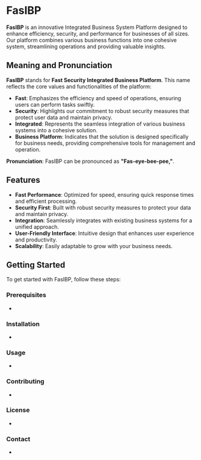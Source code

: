 # FasIBP

**FasIBP** is an innovative Integrated Business System Platform designed to enhance efficiency, security, and performance for businesses of all sizes. Our platform combines various business functions into one cohesive system, streamlining operations and providing valuable insights.

## Meaning and Pronunciation

**FasIBP** stands for **Fast Security Integrated Business Platform**. This name reflects the core values and functionalities of the platform:

- **Fast**: Emphasizes the efficiency and speed of operations, ensuring users can perform tasks swiftly.
- **Security**: Highlights our commitment to robust security measures that protect user data and maintain privacy.
- **Integrated**: Represents the seamless integration of various business systems into a cohesive solution.
- **Business Platform**: Indicates that the solution is designed specifically for business needs, providing comprehensive tools for management and operation.

**Pronunciation**: FasIBP can be pronounced as **"Fas-eye-bee-pee,"**.

## Features

- **Fast Performance**: Optimized for speed, ensuring quick response times and efficient processing.
- **Security First**: Built with robust security measures to protect your data and maintain privacy.
- **Integration**: Seamlessly integrates with existing business systems for a unified approach.
- **User-Friendly Interface**: Intuitive design that enhances user experience and productivity.
- **Scalability**: Easily adaptable to grow with your business needs.

## Getting Started

To get started with FasIBP, follow these steps:

### Prerequisites

- 

### Installation

-

### Usage

-

### Contributing

-

### License

-

### Contact

-
